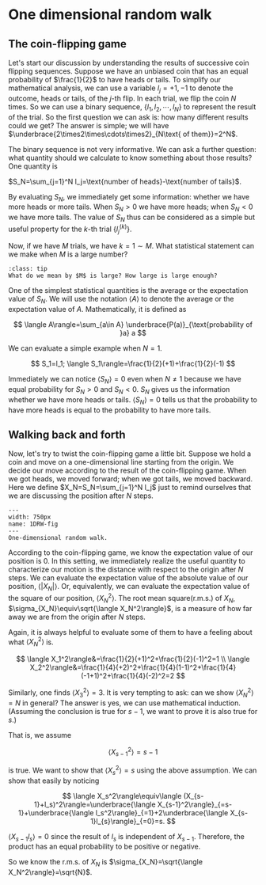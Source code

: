 # One dimensional random walk

## The coin-flipping game

Let's start our discussion by understanding the results of successive coin flipping sequences. Suppose we have an unbiased coin that has an equal probability of $\frac{1}{2}$ to have heads or tails. To simplify our mathematical analysis, we can use a variable $l_j=+1,-1$ to denote the outcome, heads or tails, of the $j$-th flip.
In each trial, we flip the coin $N$ times. So we can use a binary sequence, $\{l_1,l_2,\cdots, l_N\}$ to represent the result of the trial. So the first question we can ask is: how many different results could we get? The answer is simple; we will have $\underbrace{2\times2\times\cdots\times2}_{N\text{ of them}}=2^N$.

The binary sequence is not very informative. We can ask a further question: what quantity should we calculate to know something about those results? One quantity is 

$S_N=\sum_{j=1}^N l_j=\text{number of heads}-\text{number of tails}$.

By evaluating $S_N$, we immediately get some information: whether we have more heads or more tails. When $S_N>0$ we have more heads; when $S_N<0$ we have more tails. The value of $S_N$ thus can be considered as a simple but useful property for the $k$-th trial $\{l_j^{(k)}\}$.

Now, if we have $M$ trials, we have $k=1\sim M$. What statistical statement can we make when $M$ is a large number?
```{admonition} What?
:class: tip
What do we mean by $M$ is large? How large is large enough?
```
One of the simplest statistical quantities is the average or the expectation value of $S_N$. 
We will use the notation $\langle A \rangle$ to denote the average or the expectation value of $A$. Mathematically, it is defined as

$$
  \langle A\rangle=\sum_{a\in A} \underbrace{P(a)}_{\text{probability of }a} a
$$

We can evaluate a simple example when $N=1$.

$$
  S_1=l_1; \langle S_1\rangle=\frac{1}{2}(+1)+\frac{1}{2}(-1)
$$

Immediately we can notice $\langle S_N\rangle=0$ even when $N\neq1$ because we have equal probability for $S_N>0$ and $S_N<0$. $S_N$ gives us the information whether we have more heads or tails. $\langle S_N\rangle=0$ tells us that the probability to have more heads is equal to the probability to have more tails. 

## Walking back and forth

Now, let's try to twist the coin-flipping game a little bit. Suppose we hold a coin and move on a one-dimensional line starting from the origin. We decide our move according to the result of the coin-flipping game. When we got heads, we moved forward; when we got tails, we moved backward. Here we define $X_N=S_N=\sum_{j=1}^N l_j$ just to remind ourselves that we are discussing the position after $N$ steps.
```{figure} /images/1D_RW_3.png
---
width: 750px
name: 1DRW-fig
---
One-dimensional random walk.
```

According to the coin-flipping game, we know the expectation value of our position is 0. In this setting, we immediately realize the useful quantity to characterize our motion is the distance with respect to the origin after $N$ steps. We can evaluate the expectation value of the absolute value of our position, $\langle |X_N|\rangle$. Or, equivalently, we can evaluate the expectation value of the square of our position, $\langle X_N^2\rangle$. The root mean square(r.m.s.) of $X_N$, $\sigma_{X_N}\equiv\sqrt{\langle X_N^2\rangle}$, is a measure of how far away we are from the origin after $N$ steps.

Again, it is always helpful to evaluate some of them to have a feeling about what $\langle X_N^2\rangle$ is.

$$
  \langle X_1^2\rangle&=\frac{1}{2}(+1)^2+\frac{1}{2}(-1)^2=1 \\
  \langle X_2^2\rangle&=\frac{1}{4}(+2)^2+\frac{1}{4}(1-1)^2+\frac{1}{4}(-1+1)^2+\frac{1}{4}(-2)^2=2
$$

Similarly, one finds $\langle X_3^2\rangle=3$. It is very tempting to ask: can we show $\langle X_N^2\rangle=N$ in general? The answer is yes, we can use mathematical induction. (Assuming the conclusion is true for $s-1$, we want to prove it is also true for $s$.)

That is, we assume

$$
  \langle X_{s-1}^2\rangle =s-1
$$

is true.
We want to show that $\langle X_s^2\rangle=s$ using the above assumption.
We can show that easily by noticing

$$
  \langle X_s^2\rangle\equiv\langle (X_{s-1}+l_s)^2\rangle=\underbrace{\langle X_{s-1}^2\rangle}_{=s-1}+\underbrace{\langle l_s^2\rangle}_{=1}+2\underbrace{\langle X_{s-1}l_{s}\rangle}_{=0}=s.
$$

$\langle X_{s-1}l_{s}\rangle=0$ since the result of $l_s$ is independent of $X_{s-1}$. Therefore, the product has an equal probability to be positive or negative.

So we know the r.m.s. of $X_N$ is $\sigma_{X_N}=\sqrt{\langle X_N^2\rangle}=\sqrt{N}$.
